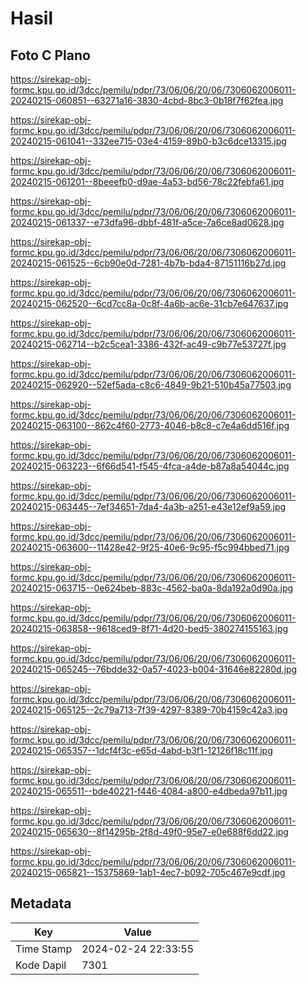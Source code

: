 # Hasil

## Foto C Plano

https://sirekap-obj-formc.kpu.go.id/3dcc/pemilu/pdpr/73/06/06/20/06/7306062006011-20240215-060851--63271a16-3830-4cbd-8bc3-0b18f7f62fea.jpg

https://sirekap-obj-formc.kpu.go.id/3dcc/pemilu/pdpr/73/06/06/20/06/7306062006011-20240215-061041--332ee715-03e4-4159-89b0-b3c6dce13315.jpg

https://sirekap-obj-formc.kpu.go.id/3dcc/pemilu/pdpr/73/06/06/20/06/7306062006011-20240215-061201--8beeefb0-d9ae-4a53-bd56-78c22febfa61.jpg

https://sirekap-obj-formc.kpu.go.id/3dcc/pemilu/pdpr/73/06/06/20/06/7306062006011-20240215-061337--e73dfa96-dbbf-481f-a5ce-7a6ce8ad0628.jpg

https://sirekap-obj-formc.kpu.go.id/3dcc/pemilu/pdpr/73/06/06/20/06/7306062006011-20240215-061525--6cb90e0d-7281-4b7b-bda4-87151116b27d.jpg

https://sirekap-obj-formc.kpu.go.id/3dcc/pemilu/pdpr/73/06/06/20/06/7306062006011-20240215-062520--6cd7cc8a-0c8f-4a6b-ac6e-31cb7e647637.jpg

https://sirekap-obj-formc.kpu.go.id/3dcc/pemilu/pdpr/73/06/06/20/06/7306062006011-20240215-062714--b2c5cea1-3386-432f-ac49-c9b77e53727f.jpg

https://sirekap-obj-formc.kpu.go.id/3dcc/pemilu/pdpr/73/06/06/20/06/7306062006011-20240215-062920--52ef5ada-c8c6-4849-9b21-510b45a77503.jpg

https://sirekap-obj-formc.kpu.go.id/3dcc/pemilu/pdpr/73/06/06/20/06/7306062006011-20240215-063100--862c4f60-2773-4046-b8c8-c7e4a6dd516f.jpg

https://sirekap-obj-formc.kpu.go.id/3dcc/pemilu/pdpr/73/06/06/20/06/7306062006011-20240215-063223--6f66d541-f545-4fca-a4de-b87a8a54044c.jpg

https://sirekap-obj-formc.kpu.go.id/3dcc/pemilu/pdpr/73/06/06/20/06/7306062006011-20240215-063445--7ef34651-7da4-4a3b-a251-e43e12ef9a59.jpg

https://sirekap-obj-formc.kpu.go.id/3dcc/pemilu/pdpr/73/06/06/20/06/7306062006011-20240215-063600--11428e42-9f25-40e6-9c95-f5c994bbed71.jpg

https://sirekap-obj-formc.kpu.go.id/3dcc/pemilu/pdpr/73/06/06/20/06/7306062006011-20240215-063715--0e624beb-883c-4562-ba0a-8da192a0d90a.jpg

https://sirekap-obj-formc.kpu.go.id/3dcc/pemilu/pdpr/73/06/06/20/06/7306062006011-20240215-063858--9618ced9-8f71-4d20-bed5-380274155163.jpg

https://sirekap-obj-formc.kpu.go.id/3dcc/pemilu/pdpr/73/06/06/20/06/7306062006011-20240215-065245--76bdde32-0a57-4023-b004-31646e82280d.jpg

https://sirekap-obj-formc.kpu.go.id/3dcc/pemilu/pdpr/73/06/06/20/06/7306062006011-20240215-065125--2c79a713-7f39-4297-8389-70b4159c42a3.jpg

https://sirekap-obj-formc.kpu.go.id/3dcc/pemilu/pdpr/73/06/06/20/06/7306062006011-20240215-065357--1dcf4f3c-e65d-4abd-b3f1-12126f18c11f.jpg

https://sirekap-obj-formc.kpu.go.id/3dcc/pemilu/pdpr/73/06/06/20/06/7306062006011-20240215-065511--bde40221-f446-4084-a800-e4dbeda97b11.jpg

https://sirekap-obj-formc.kpu.go.id/3dcc/pemilu/pdpr/73/06/06/20/06/7306062006011-20240215-065630--8f14295b-2f8d-49f0-95e7-e0e688f6dd22.jpg

https://sirekap-obj-formc.kpu.go.id/3dcc/pemilu/pdpr/73/06/06/20/06/7306062006011-20240215-065821--15375869-1ab1-4ec7-b092-705c467e9cdf.jpg


## Metadata

| Key        | Value               |
| ---------- | ------------------- |
| Time Stamp | 2024-02-24 22:33:55 |
| Kode Dapil | 7301                |



